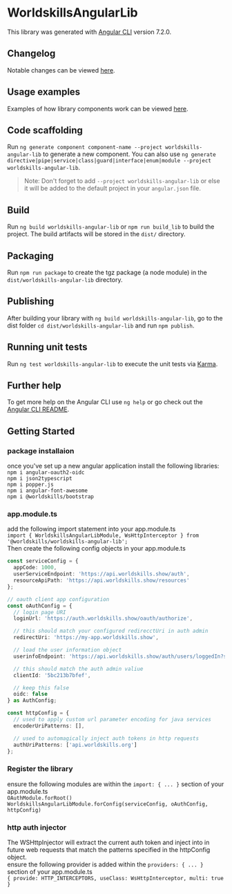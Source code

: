 # WorldskillsAngularLib

This library was generated with [Angular CLI](https://github.com/angular/angular-cli) version 7.2.0.

## Changelog

Notable changes can be viewed [here](https://github.com/worldskills/worldskills-angular-lib/blob/master/changelog.md).

## Usage examples

Examples of how library components work can be viewed [here](https://github.com/worldskills/worldskills-angular-lib/blob/master/usage.md).

## Code scaffolding

Run `ng generate component component-name --project worldskills-angular-lib` to generate a new component. You can also use `ng generate directive|pipe|service|class|guard|interface|enum|module --project worldskills-angular-lib`.
> Note: Don't forget to add `--project worldskills-angular-lib` or else it will be added to the default project in your `angular.json` file.

## Build

Run `ng build worldskills-angular-lib` or `npm run build_lib` to build the project. The build artifacts will be stored in the `dist/` directory.

## Packaging

Run `npm run package` to create the tgz package (a node module) in the `dist/worldskills-angular-lib` directory.

## Publishing

After building your library with `ng build worldskills-angular-lib`, go to the dist folder `cd dist/worldskills-angular-lib` and run `npm publish`.

## Running unit tests

Run `ng test worldskills-angular-lib` to execute the unit tests via [Karma](https://karma-runner.github.io).

## Further help

To get more help on the Angular CLI use `ng help` or go check out the [Angular CLI README](https://github.com/angular/angular-cli/blob/master/README.md).

## Getting Started

### package installaion

once you've set up a new angular application install the following libraries:  
`npm i angular-oauth2-oidc`  
`npm i json2typescript`  
`npm i popper.js`  
`npm i angular-font-awesome`  
`npm i @worldskills/bootstrap`

### app.module.ts

add the following import statement into your app.module.ts  
`import { WorldskillsAngularLibModule, WsHttpInterceptor } from '@worldskills/worldskills-angular-lib';`  
Then create the following config objects in your app.module.ts

``` typescript
const serviceConfig = {
  appCode: 1000,
  userServiceEndpoint: 'https://api.worldskills.show/auth',
  resourceApiPath: 'https://api.worldskills.show/resources'
};

// oauth client app configuration
const oAuthConfig = {
  // login page URI
  loginUrl: 'https://auth.worldskills.show/oauth/authorize',

  // this should match your configured redirecctUri in auth admin
  redirectUri: 'https://my-app.worldskills.show',

  // load the user information object
  userinfoEndpoint: 'https://api.worldskills.show/auth/users/loggedIn?show_child_roles=false&app_code=1000',

  // this should match the auth admin valiue
  clientId: '5bc213b7bfef',

  // keep this false
  oidc: false
} as AuthConfig;

const httpConfig = {
  // used to apply custom url parameter encoding for java services
  encoderUriPatterns: [],

  // used to automagically inject auth tokens in http requests
  authUriPatterns: ['api.worldskills.org']
};
```

### Register the library

ensure the following modules are within the `import: { ... }` section of your app.module.ts  
`OAuthModule.forRoot()`  
`WorldskillsAngularLibModule.forConfig(serviceConfig, oAuthConfig, httpConfig)`

### http auth injector

The WSHttpInjector will extract the current auth token and inject into in future web requests that match the patterns specified in the httpConfig object.  
ensure the following provider is added within the `providers: { ... }` section of your app.module.ts  
`{ provide: HTTP_INTERCEPTORS, useClass: WsHttpInterceptor, multi: true }`
